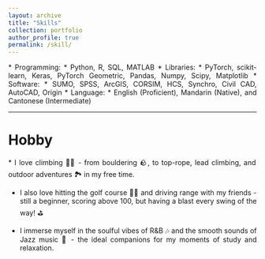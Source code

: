 ```yaml
---
layout: archive
title: "Skills"
collection: portfolio
author_profile: true
permalink: /skill/ 
---
```

<div style="text-align: justify"> 
<!-- Skills -->
<!-- ====== -->
* Programming: 
  * Python, R, SQL, MATLAB
* Libraries: 
  * PyTorch, scikit-learn, Keras, PyTorch Geometric, Pandas, Numpy, Scipy, Matplotlib 
* Software:
  * SUMO, SPSS, ArcGIS, CORSIM, HCS, Synchro, Civil CAD, AutoCAD, Origin
* Language:
  * English (Proficient), Mandarin (Native), and Cantonese (Intermediate)

<hr>
</div>

Hobby
======
<div style="text-align: justify"> 
* I love climbing 🧗‍♂️ - from bouldering 🪨, to top-rope, lead climbing, and outdoor adventures 🏞️ in my free time.

* I also love hitting the golf course 🏌️‍♂️ and driving range with my friends - still a beginner, scoring above 100, but having a blast every swing of the way! ⛳

* I immerse myself in the soulful vibes of R&B 🎶 and the smooth sounds of Jazz music 🎷 - the ideal companions for my moments of study and relaxation.
</div>
